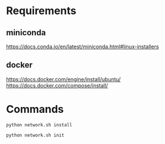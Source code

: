 # Requirements

## miniconda

https://docs.conda.io/en/latest/miniconda.html#linux-installers

## docker

https://docs.docker.com/engine/install/ubuntu/
https://docs.docker.com/compose/install/

# Commands

```
python network.sh install
```

```
python network.sh init
```
